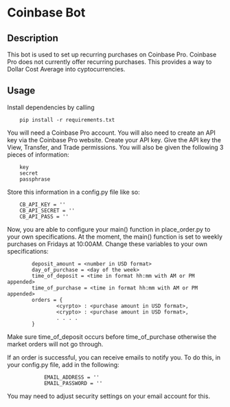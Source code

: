 # Coinbase Bot

<h2> Description </h2>
This bot is used to set up recurring purchases on Coinbase Pro.
Coinbase Pro does not currently offer recurring purchases.
This provides a way to Dollar Cost Average into cyptocurrencies.

<h2> Usage </h2>
Install dependencies by calling

        pip install -r requirements.txt

You will need a Coinbase Pro account. You will also need to
create an API key via the Coinbase Pro website. Create your API key. 
Give the API key the View, Transfer, and Trade permissions. You will
also be given the following 3 pieces of information:

        key
        secret
        passphrase

Store this information in a config.py file like so:

        CB_API_KEY = ''
        CB_API_SECRET = ''
        CB_API_PASS = ''

Now, you are able to configure your main() function in place_order.py
to your own specifications. At the moment, the main() function is set to
weekly purchases on Fridays at 10:00AM. Change these variables to your own
specifications:

            deposit_amount = <number in USD format>
            day_of_purchase = <day of the week>
            time_of_deposit = <time in format hh:mm with AM or PM appended>
            time_of_purchase = <time in format hh:mm with AM or PM appended>
            orders = {
                    <cyrpto> : <purchase amount in USD format>,
                    <crypto> : <purchase amount in USD format>,
                    . . . .
            }

Make sure time_of_deposit occurs before time_of_purchase otherwise the market
orders will not go through.

If an order is successful, you can receive emails to notify you. To do this,
in your config.py file, add in the following:

                EMAIL_ADDRESS = ''
                EMAIL_PASSWORD = ''

You may need to adjust security settings on your email account for this.